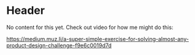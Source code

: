 <!-- TITLE: Lightning Decision Jam -->
<!-- SUBTITLE: A quick summary of Lightning Decision Jam -->

# Header

No content for this yet. Check out video for how me might do this:

https://medium.muz.li/a-super-simple-exercise-for-solving-almost-any-product-design-challenge-f9e6c0019d7d